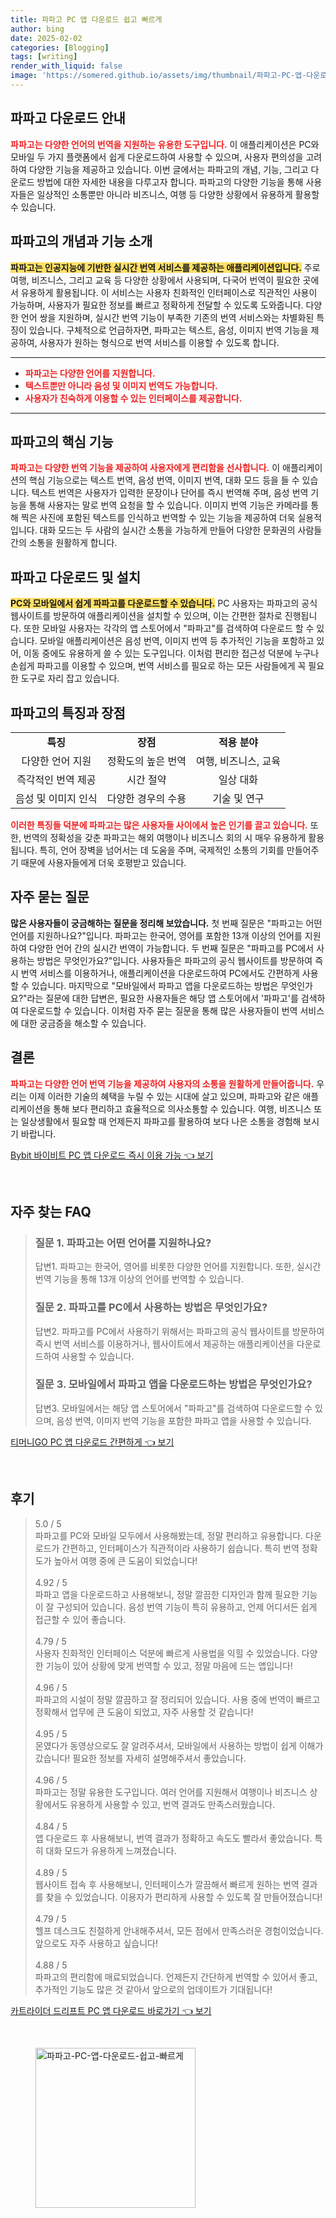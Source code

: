 ```yaml
---
title: 파파고 PC 앱 다운로드 쉽고 빠르게
author: bing
date: 2025-02-02
categories: [Blogging]
tags: [writing]
render_with_liquid: false
image: 'https://somered.github.io/assets/img/thumbnail/파파고-PC-앱-다운로드-쉽고-빠르게.webp'
---
```



<h2 id='파파고_다운로드_안내'>파파고 다운로드 안내</h2>

<p><b><span style="color: #ee2323;">파파고는 다양한 언어의 번역을 지원하는 유용한 도구입니다.</span></b> 이 애플리케이션은 PC와 모바일 두 가지 플랫폼에서 쉽게 다운로드하여 사용할 수 있으며, 사용자 편의성을 고려하여 다양한 기능을 제공하고 있습니다. 이번 글에서는 파파고의 개념, 기능, 그리고 다운로드 방법에 대한 자세한 내용을 다루고자 합니다. 파파고의 다양한 기능을 통해 사용자들은 일상적인 소통뿐만 아니라 비즈니스, 여행 등 다양한 상황에서 유용하게 활용할 수 있습니다.</p>

<h2 id='파파고의_개념과_기능_소개'>파파고의 개념과 기능 소개</h2>

<p><b><span style="background-color: #ffe066;">파파고는 인공지능에 기반한 실시간 번역 서비스를 제공하는 애플리케이션입니다.</span></b> 주로 여행, 비즈니스, 그리고 교육 등 다양한 상황에서 사용되며, 다국어 번역이 필요한 곳에서 유용하게 활용됩니다. 이 서비스는 사용자 친화적인 인터페이스로 직관적인 사용이 가능하며, 사용자가 필요한 정보를 빠르고 정확하게 전달할 수 있도록 도와줍니다. 다양한 언어 쌍을 지원하며, 실시간 번역 기능이 부족한 기존의 번역 서비스와는 차별화된 특징이 있습니다. 구체적으로 언급하자면, 파파고는 텍스트, 음성, 이미지 번역 기능을 제공하여, 사용자가 원하는 형식으로 번역 서비스를 이용할 수 있도록 합니다.</p>

<hr />

<ul>
    <li><b><span style="color: #ee2323;">파파고는 다양한 언어를 지원합니다.</span></b></li>
    <li><b><span style="color: #ee2323;">텍스트뿐만 아니라 음성 및 이미지 번역도 가능합니다.</span></b></li>
    <li><b><span style="color: #ee2323;">사용자가 친숙하게 이용할 수 있는 인터페이스를 제공합니다.</span></b></li>
</ul>

<hr />

<h2 id='파파고의_핵심_기능'>파파고의 핵심 기능</h2>

<p><b><span style="color: #ee2323;">파파고는 다양한 번역 기능을 제공하여 사용자에게 편리함을 선사합니다.</span></b> 이 애플리케이션의 핵심 기능으로는 텍스트 번역, 음성 번역, 이미지 번역, 대화 모드 등을 들 수 있습니다. 텍스트 번역은 사용자가 입력한 문장이나 단어를 즉시 번역해 주며, 음성 번역 기능을 통해 사용자는 말로 번역 요청을 할 수 있습니다. 이미지 번역 기능은 카메라를 통해 찍은 사진에 포함된 텍스트를 인식하고 번역할 수 있는 기능을 제공하여 더욱 실용적입니다. 대화 모드는 두 사람의 실시간 소통을 가능하게 만들어 다양한 문화권의 사람들 간의 소통을 원활하게 합니다.</p>

<h2 id='파파고_다운로드_및_설치'>파파고 다운로드 및 설치</h2>

<p><b><span style="background-color: #ffe066;">PC와 모바일에서 쉽게 파파고를 다운로드할 수 있습니다.</span></b> PC 사용자는 파파고의 공식 웹사이트를 방문하여 애플리케이션을 설치할 수 있으며, 이는 간편한 절차로 진행됩니다. 또한 모바일 사용자는 각각의 앱 스토어에서 "파파고"를 검색하여 다운로드 할 수 있습니다. 모바일 애플리케이션은 음성 번역, 이미지 번역 등 추가적인 기능을 포함하고 있어, 이동 중에도 유용하게 쓸 수 있는 도구입니다. 이처럼 편리한 접근성 덕분에 누구나 손쉽게 파파고를 이용할 수 있으며, 번역 서비스를 필요로 하는 모든 사람들에게 꼭 필요한 도구로 자리 잡고 있습니다.</p>

<h2 id='파파고의_특징과_장점'>파파고의 특징과 장점</h2>

<table>
    <tr>
        <td style="text-align: center; height: 17px;"><b>특징</b></td>
        <td style="text-align: center; height: 17px;"><b>장점</b></td>
        <td style="text-align: center; height: 17px;"><b>적용 분야</b></td>
    </tr>
    <tr>
        <td style="text-align: center; height: 17px;">다양한 언어 지원</td>
        <td style="text-align: center; height: 17px;">정확도의 높은 번역</td>
        <td style="text-align: center; height: 17px;">여행, 비즈니스, 교육</td>
    </tr>
    <tr>
        <td style="text-align: center; height: 17px;">즉각적인 번역 제공</td>
        <td style="text-align: center; height: 17px;">시간 절약</td>
        <td style="text-align: center; height: 17px;">일상 대화</td>
    </tr>
    <tr>
        <td style="text-align: center; height: 17px;">음성 및 이미지 인식</td>
        <td style="text-align: center; height: 17px;">다양한 경우의 수용</td>
        <td style="text-align: center; height: 17px;">기술 및 연구</td>
    </tr>
</table>

<p><b><span style="color: #ee2323;">이러한 특징들 덕분에 파파고는 많은 사용자들 사이에서 높은 인기를 끌고 있습니다.</span></b> 또한, 번역의 정확성을 갖춘 파파고는 해외 여행이나 비즈니스 회의 시 매우 유용하게 활용됩니다. 특히, 언어 장벽을 넘어서는 데 도움을 주며, 국제적인 소통의 기회를 만들어주기 때문에 사용자들에게 더욱 호평받고 있습니다.</p>

<h2 id='자주_묻는_질문'>자주 묻는 질문</h2>

<p><b><span class="ee2323;">많은 사용자들이 궁금해하는 질문을 정리해 보았습니다.</span></b> 첫 번째 질문은 "파파고는 어떤 언어를 지원하나요?"입니다. 파파고는 한국어, 영어를 포함한 13개 이상의 언어를 지원하여 다양한 언어 간의 실시간 번역이 가능합니다. 두 번째 질문은 "파파고를 PC에서 사용하는 방법은 무엇인가요?"입니다. 사용자들은 파파고의 공식 웹사이트를 방문하여 즉시 번역 서비스를 이용하거나, 애플리케이션을 다운로드하여 PC에서도 간편하게 사용할 수 있습니다. 마지막으로 "모바일에서 파파고 앱을 다운로드하는 방법은 무엇인가요?"라는 질문에 대한 답변은, 필요한 사용자들은 해당 앱 스토어에서 '파파고'를 검색하여 다운로드할 수 있습니다. 이처럼 자주 묻는 질문을 통해 많은 사용자들이 번역 서비스에 대한 궁금증을 해소할 수 있습니다.</p>

<h2 id='결론'>결론</h2>

<p><b><span style="color: #ee2323;">파파고는 다양한 언어 번역 기능을 제공하여 사용자의 소통을 원활하게 만들어줍니다.</span></b> 우리는 이제 이러한 기술의 혜택을 누릴 수 있는 시대에 살고 있으며, 파파고와 같은 애플리케이션을 통해 보다 편리하고 효율적으로 의사소통할 수 있습니다. 여행, 비즈니스 또는 일상생활에서 필요할 때 언제든지 파파고를 활용하여 보다 나은 소통을 경험해 보시기 바랍니다.</p>


<p><a class="click-button" title="Bybit 바이비트 PC 앱 다운로드 즉시 이용 가능" href="https://somered.github.io/posts/Bybit-%EB%B0%94%EC%9D%B4%EB%B9%84%ED%8A%B8-PC-%EC%95%B1-%EB%8B%A4%EC%9A%B4%EB%A1%9C%EB%93%9C-%EC%A6%89%EC%8B%9C-%EC%9D%B4%EC%9A%A9-%EA%B0%80%EB%8A%A5/" rel="dofollow">Bybit 바이비트 PC 앱 다운로드 즉시 이용 가능 👈 보기</a></p><br>
<h2 id='자주_찾는_FAQ'>자주 찾는 FAQ</h2>
<div itemscope="" itemtype="https://schema.org/FAQPage"> 
<blockquote> 
<div itemscope="" itemprop="mainEntity" itemtype="https://schema.org/Question"> 
<h3 itemprop="name">질문 1. 파파고는 어떤 언어를 지원하나요?</h3> 
<div itemscope="" itemprop="acceptedAnswer" itemtype="https://schema.org/Answer"> 
<span itemprop="text"> 
<p>답변1. 파파고는 한국어, 영어를 비롯한 다양한 언어를 지원합니다. 또한, 실시간 번역 기능을 통해 13개 이상의 언어를 번역할 수 있습니다.</p> 
</span> 
</div> 
</div> 

<div itemscope="" itemprop="mainEntity" itemtype="https://schema.org/Question"> 
<h3 itemprop="name">질문 2. 파파고를 PC에서 사용하는 방법은 무엇인가요?</h3> 
<div itemscope="" itemprop="acceptedAnswer" itemtype="https://schema.org/Answer"> 
<span itemprop="text"> 
<p>답변2. 파파고를 PC에서 사용하기 위해서는 파파고의 공식 웹사이트를 방문하여 즉시 번역 서비스를 이용하거나, 웹사이트에서 제공하는 애플리케이션을 다운로드하여 사용할 수 있습니다.</p> 
</span> 
</div> 
</div> 

<div itemscope="" itemprop="mainEntity" itemtype="https://schema.org/Question"> 
<h3 itemprop="name">질문 3. 모바일에서 파파고 앱을 다운로드하는 방법은 무엇인가요?</h3> 
<div itemscope="" itemprop="acceptedAnswer" itemtype="https://schema.org/Answer"> 
<span itemprop="text"> 
<p>답변3. 모바일에서는 해당 앱 스토어에서 "파파고"를 검색하여 다운로드할 수 있으며, 음성 번역, 이미지 번역 기능을 포함한 파파고 앱을 사용할 수 있습니다.</p> 
</span> 
</div> 
</div> 
</blockquote> 
</div>
<p><a class="click-button" title="티머니GO PC 앱 다운로드 간편하게" href="https://somered.github.io/posts/%ED%8B%B0%EB%A8%B8%EB%8B%88GO-PC-%EC%95%B1-%EB%8B%A4%EC%9A%B4%EB%A1%9C%EB%93%9C-%EA%B0%84%ED%8E%B8%ED%95%98%EA%B2%8C/" rel="dofollow">티머니GO PC 앱 다운로드 간편하게 👈 보기</a></p><br>
<h2 id='후기'>후기</h2>
<div itemscope itemtype="https://schema.org/Product">
  <blockquote>
  <div itemprop="review" itemscope itemtype="https://schema.org/Review">
      <div itemprop="reviewRating" itemscope itemtype="https://schema.org/Rating"> <span itemprop="ratingValue">5.0</span> / <span itemprop="bestRating">5</span> </div>
      <span itemprop="reviewBody">파파고를 PC와 모바일 모두에서 사용해봤는데, 정말 편리하고 유용합니다. 다운로드가 간편하고, 인터페이스가 직관적이라 사용하기 쉽습니다. 특히 번역 정확도가 높아서 여행 중에 큰 도움이 되었습니다!</span>
  </div>
  <br>
  <div itemprop="review" itemscope itemtype="https://schema.org/Review">
      <div itemprop="reviewRating" itemscope itemtype="https://schema.org/Rating"> <span itemprop="ratingValue">4.92</span> / <span itemprop="bestRating">5</span> </div>
      <span itemprop="reviewBody">파파고 앱을 다운로드하고 사용해보니, 정말 깔끔한 디자인과 함께 필요한 기능이 잘 구성되어 있습니다. 음성 번역 기능이 특히 유용하고, 언제 어디서든 쉽게 접근할 수 있어 좋습니다.</span>
  </div>
  <br>
  <div itemprop="review" itemscope itemtype="https://schema.org/Review">
      <div itemprop="reviewRating" itemscope itemtype="https://schema.org/Rating"> <span itemprop="ratingValue">4.79</span> / <span itemprop="bestRating">5</span> </div>
      <span itemprop="reviewBody">사용자 친화적인 인터페이스 덕분에 빠르게 사용법을 익힐 수 있었습니다. 다양한 기능이 있어 상황에 맞게 번역할 수 있고, 정말 마음에 드는 앱입니다!</span>
  </div>
  <br>
  <div itemprop="review" itemscope itemtype="https://schema.org/Review">
      <div itemprop="reviewRating" itemscope itemtype="https://schema.org/Rating"> <span itemprop="ratingValue">4.96</span> / <span itemprop="bestRating">5</span> </div>
      <span itemprop="reviewBody">파파고의 시설이 정말 깔끔하고 잘 정리되어 있습니다. 사용 중에 번역이 빠르고 정확해서 업무에 큰 도움이 되었고, 자주 사용할 것 같습니다!</span>
  </div>
  <br>
  <div itemprop="review" itemscope itemtype="https://schema.org/Review">
      <div itemprop="reviewRating" itemscope itemtype="https://schema.org/Rating"> <span itemprop="ratingValue">4.95</span> / <span itemprop="bestRating">5</span> </div>
      <span itemprop="reviewBody">몬였다가 동영상으로도 잘 알려주셔서, 모바일에서 사용하는 방법이 쉽게 이해가 갔습니다! 필요한 정보를 자세히 설명해주셔서 좋았습니다.</span>
  </div>
  <br>
  <div itemprop="review" itemscope itemtype="https://schema.org/Review">
      <div itemprop="reviewRating" itemscope itemtype="https://schema.org/Rating"> <span itemprop="ratingValue">4.96</span> / <span itemprop="bestRating">5</span> </div>
      <span itemprop="reviewBody">파파고는 정말 유용한 도구입니다. 여러 언어를 지원해서 여행이나 비즈니스 상황에서도 유용하게 사용할 수 있고, 번역 결과도 만족스러웠습니다.</span>
  </div>
  <br>
  <div itemprop="review" itemscope itemtype="https://schema.org/Review">
      <div itemprop="reviewRating" itemscope itemtype="https://schema.org/Rating"> <span itemprop="ratingValue">4.84</span> / <span itemprop="bestRating">5</span> </div>
      <span itemprop="reviewBody">앱 다운로드 후 사용해보니, 번역 결과가 정확하고 속도도 빨라서 좋았습니다. 특히 대화 모드가 유용하게 느껴졌습니다.</span>
  </div>
  <br>
  <div itemprop="review" itemscope itemtype="https://schema.org/Review">
      <div itemprop="reviewRating" itemscope itemtype="https://schema.org/Rating"> <span itemprop="ratingValue">4.89</span> / <span itemprop="bestRating">5</span> </div>
      <span itemprop="reviewBody">웹사이트 접속 후 사용해보니, 인터페이스가 깔끔해서 빠르게 원하는 번역 결과를 찾을 수 있었습니다. 이용자가 편리하게 사용할 수 있도록 잘 만들어졌습니다!</span>
  </div>
  <br>
  <div itemprop="review" itemscope itemtype="https://schema.org/Review">
      <div itemprop="reviewRating" itemscope itemtype="https://schema.org/Rating"> <span itemprop="ratingValue">4.79</span> / <span itemprop="bestRating">5</span> </div>
      <span itemprop="reviewBody">헬프 데스크도 친절하게 안내해주셔서, 모든 점에서 만족스러운 경험이었습니다. 앞으로도 자주 사용하고 싶습니다!</span>
  </div>
  <br>
  <div itemprop="review" itemscope itemtype="https://schema.org/Review">
      <div itemprop="reviewRating" itemscope itemtype="https://schema.org/Rating"> <span itemprop="ratingValue">4.88</span> / <span itemprop="bestRating">5</span> </div>
      <span itemprop="reviewBody">파파고의 편리함에 매료되었습니다. 언제든지 간단하게 번역할 수 있어서 좋고, 추가적인 기능도 많은 것 같아서 앞으로의 업데이트가 기대됩니다!</span>
  </div>
  </blockquote>
</div>
<p><a class="click-button" title="카트라이더 드리프트 PC 앱 다운로드 바로가기" href="https://somered.github.io/posts/%EC%B9%B4%ED%8A%B8%EB%9D%BC%EC%9D%B4%EB%8D%94-%EB%93%9C%EB%A6%AC%ED%94%84%ED%8A%B8-PC-%EC%95%B1-%EB%8B%A4%EC%9A%B4%EB%A1%9C%EB%93%9C-%EB%B0%94%EB%A1%9C%EA%B0%80%EA%B8%B0/" rel="dofollow">카트라이더 드리프트 PC 앱 다운로드 바로가기 👈 보기</a></p><br>
<figure class="image"><img src="https://somered.github.io/assets/img/thumbnail/파파고-PC-앱-다운로드-쉽고-빠르게.webp" alt="파파고-PC-앱-다운로드-쉽고-빠르게" width="256" height="256"></figure>